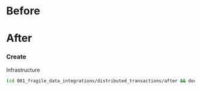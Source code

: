 # Before


# After

### Create

Infrastructure

``` sh
(cd 001_fragile_data_integrations/distributed_transactions/after && docker compose up -d)
```